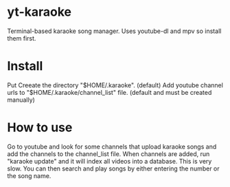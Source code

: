 # yt-karaoke
Terminal-based karaoke song manager.
Uses youtube-dl and mpv so install them first.

# Install
Put 
Creeate the directory "$HOME/.karaoke". (default)
Add youtube channel urls to "$HOME/.karaoke/channel_list" file. (default and must be created manually)

# How to use
Go to youtube and look for some channels that upload karaoke songs and add the channels to the channel_list file.
When channels are added, run "karaoke update" and it will index all videos into a database. This is very slow.
You can then search and play songs by either entering the number or the song name.

